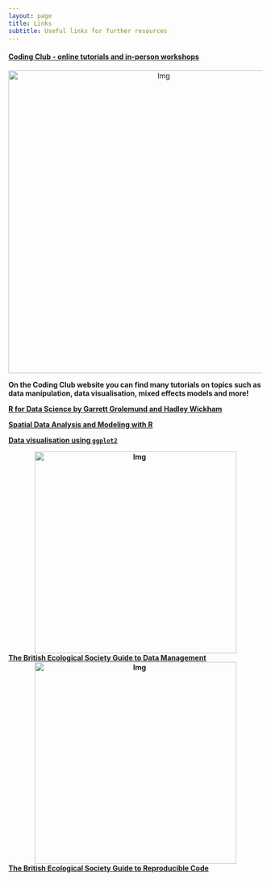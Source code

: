 ```yaml
---
layout: page
title: Links
subtitle: Useful links for further resources
---
```


#### <a href="https://ourcodingclub.github.io" target="_blank">Coding Club - online tutorials and in-person workshops</a>
<center> <img src="{{ site.baseurl }}/img/cc_tuts.png" alt="Img" style="width: 600px;"/> </center>

__On the Coding Club website you can find many tutorials on topics such as data manipulation, data visualisation, mixed effects models and more!__

<b><a href="http://r4ds.had.co.nz" target="_blank"> R for Data Science by Garrett Grolemund and Hadley Wickham</a><b>

<b><a href="http://rspatial.org" target="_blank">Spatial Data Analysis and Modeling with R</a></b>

<b><a href="http://ggplot2.tidyverse.org" target="_blank">Data visualisation using `ggplot2`</a></b>

<center> <img src="{{ site.baseurl }}/img/bes1.png" alt="Img" style="width: 400px;"/> </center>
<b><a href="https://www.britishecologicalsociety.org/wp-content/uploads/Publ_Data-Management-Booklet.pdf" target="_blank"> The British Ecological Society Guide to Data Management</a></b>

<center> <img src="{{ site.baseurl }}/img/bes2.png" alt="Img" style="width: 400px;"/> </center>
<b><a href="https://www.britishecologicalsociety.org/wp-content/uploads/2017/12/guide-to-reproducible-code.pdf" target="_blank"> The British Ecological Society Guide to Reproducible Code</a></b>
